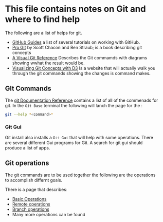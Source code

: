 # This file contains notes on Git and where to find help

The following are a list of helps for git.

- [GitHub Guides](https://guides.github.com/) a list of several tutorials on working with GitHub.
- [Pro Git](https://git-scm.com/book/en/v2) by Scott Chacon and Ben Straub; 
   is a book describing git concepts
- [A Visual Git Reference](https://marklodato.github.io/visual-git-guide/index-en.html)
   Describes the Git commamds with diagrams showing wwhat the result would be.
- [Visualizing Git Concepts with D3](https://onlywei.github.io/explain-git-with-d3/#)
  Is a website that will actually walk you through the git commands
  showing the changes is command makes.

## GIt Commands

The [git Documentation Reference](https://git-scm.com/docs) contains a list of all of the commenads for git. In the `Git Base` terminal the following will lanch the page for the *<command>*:
``` bash
git --help *<command>*
```
### Git Gui
Git install also installs a `Git Gui` that will help with some operations.
There are several different Gui programs for Git. A search for git gui should produce a list of apps.

## Git operations

The git commands are to be used together the following are the operations 
to accomplish differnt goals.

There is a page that describes:

-  [Basic Operations](https://backlog.com/git-tutorial/reference/basic-operations/)
-  [Remote operations](https://backlog.com/git-tutorial/reference/remote-operations/)
-  [Branch operations](https://backlog.com/git-tutorial/reference/branch-operations/)
- Many more operations can be found

